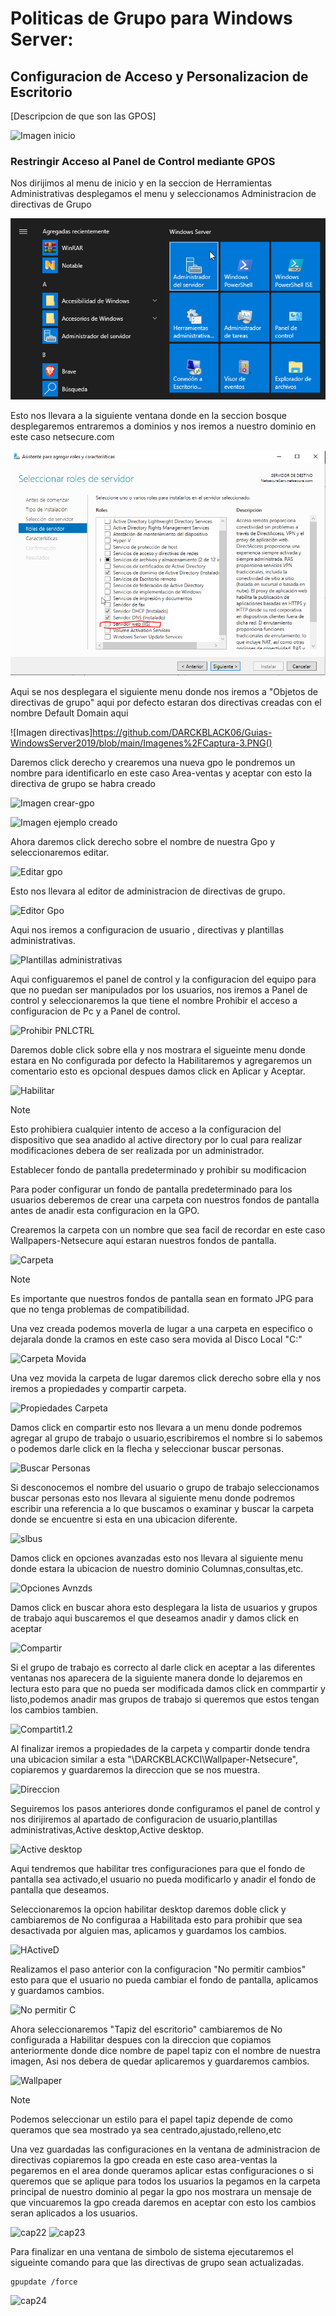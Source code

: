 # Politicas de Grupo para Windows Server: 
## Configuracion de Acceso y Personalizacion de Escritorio 

[Descripcion de que son las GPOS]

  ![Imagen inicio]()

### Restringir Acceso al Panel de Control mediante GPOS

 Nos dirijimos al menu de inicio y en la seccion de Herramientas Administrativas desplegamos el menu y seleccionamos Administracion de directivas de Grupo

 ![Imagen de inicio Gpos](https://github.com/DARCKBLACK06/Guias-WindowsServer2019/blob/main/Imagenes%2FCaptura-1.PNG)

Esto nos llevara a la siguiente ventana donde en la seccion bosque desplegaremos entraremos a dominios y nos iremos a nuestro dominio en este caso netsecure.com

![Imagen de Bosque](https://github.com/DARCKBLACK06/Guias-WindowsServer2019/blob/main/Imagenes%2FCaptura-2.PNG)

Aqui se nos desplegara el siguiente menu donde nos iremos a "Objetos de directivas de grupo" aqui por defecto estaran dos directivas creadas con el nombre Default Domain aqui

![Imagen directivas]https://github.com/DARCKBLACK06/Guias-WindowsServer2019/blob/main/Imagenes%2FCaptura-3.PNG()

Daremos click derecho y crearemos una nueva gpo le pondremos un nombre para identificarlo en este caso Area-ventas y aceptar con esto la directiva de grupo se habra creado 

![Imagen crear-gpo]()

![Imagen ejemplo creado]()

Ahora daremos click derecho sobre el nombre de nuestra Gpo y seleccionaremos editar.

![Editar gpo]()

Esto nos llevara al editor de administracion de directivas de grupo.

![Editor Gpo]()

Aqui nos iremos a configuracion de usuario , directivas y plantillas administrativas.

![Plantillas administrativas ]()

Aqui configuaremos el panel de control y la configuracion del equipo para que no puedan ser manipulados por los usuarios, nos iremos a Panel de control y seleccionaremos la que tiene el nombre Prohibir el acceso a configuracion de Pc y a Panel de control.

![Prohibir PNLCTRL]()

Daremos doble click sobre ella y nos mostrara el sigueinte menu donde estara en No configurada por defecto la Habilitaremos y agregaremos un comentario esto es opcional despues damos click en Aplicar y Aceptar.

![Habilitar]()

>[!Note]
>Esto prohibiera cualquier intento de acceso a la configuracion del dispositivo que sea anadido al active directory por lo cual para realizar modificaciones debera de ser realizada por un administrador.

Establecer fondo de pantalla predeterminado y prohibir su modificacion 

Para poder configurar un fondo de pantalla predeterminado para los usuarios deberemos de crear una carpeta con nuestros fondos de pantalla antes de anadir esta configuracion en la GPO.

Crearemos la carpeta con un nombre que sea facil de recordar en este caso Wallpapers-Netsecure aqui estaran nuestros fondos de pantalla.

![Carpeta]()

>[!Note]
>Es importante que nuestros fondos de pantalla sean en formato JPG para que no tenga problemas de compatibilidad.

Una vez creada podemos moverla de lugar a una carpeta en especifico o dejarala donde la cramos en este caso sera movida al Disco Local "C:"

![Carpeta Movida]()

Una vez movida la carpeta de lugar daremos click derecho sobre ella y nos iremos a propiedades y compartir carpeta.

![Propiedades Carpeta]()

Damos click en compartir esto nos llevara a un menu donde podremos agregar al grupo de trabajo o usuario,escribiremos el nombre si lo sabemos o podemos darle click en la flecha y seleccionar buscar personas.

![Buscar Personas]()

Si desconocemos el nombre del usuario o grupo de trabajo seleccionamos buscar personas esto nos llevara al siguiente menu donde podremos escribir una referencia a lo que buscamos o examinar y buscar la carpeta donde se encuentre si esta en una ubicacion diferente.

![slbus]()

Damos click en opciones avanzadas esto nos llevara al siguiente menu donde estara la ubicacion de nuestro dominio Columnas,consultas,etc.

![Opciones Avnzds]()

Damos click en buscar ahora esto desplegara la lista de usuarios y grupos de trabajo aqui buscaremos el que deseamos anadir y damos click en aceptar 

![Compartir]()

Si el grupo de trabajo es correcto al darle click en aceptar a las diferentes ventanas nos aparecera de la siguiente manera donde lo dejaremos en lectura esto para que no pueda ser modificada damos click en commpartir y listo,podemos anadir mas grupos de trabajo si queremos que estos tengan los cambios tambien.

![Compartit1.2]()

Al finalizar iremos a propiedades de la carpeta y compartir donde tendra una ubicacion similar a esta "\\DARCKBLACKCI\Wallpaper-Netsecure", copiaremos y guardaremos la direccion que se nos muestra.

![Direccion]()

Seguiremos los pasos anteriores donde configuramos el panel de control y nos dirijiremos al apartado de configuracion de usuario,plantillas administrativas,Active desktop,Active desktop.

![Active desktop]()

Aqui tendremos que habilitar tres configuraciones para que el fondo de pantalla sea activado,el usuario no pueda modificarlo y anadir el fondo de pantalla que deseamos.

Seleccionaremos la opcion habilitar desktop daremos doble click y cambiaremos de No configuraa a Habilitada esto para prohibir que sea desactivada por alguien mas, aplicamos y guardamos los cambios.

![HActiveD]()

Realizamos el paso anterior con la configuracion "No permitir cambios" esto para que el usuario no pueda cambiar el fondo de pantalla, aplicamos y guardamos cambios.

![No permitir C]()

Ahora seleccionaremos "Tapiz del escritorio" cambiaremos de No configurada a Habilitar despues con la direccion que copiamos anteriormente donde dice nombre de papel tapiz con el nombre de nuestra imagen, Asi nos debera de quedar aplicaremos y guardaremos cambios.

![Wallpaper]()

>[!Note]
>Podemos seleccionar un estilo para el papel tapiz depende de como queramos que sea mostrado ya sea centrado,ajustado,relleno,etc

Una vez guardadas las configuraciones en la ventana de administracion de directivas copiaremos la gpo creada en este caso area-ventas la pegaremos en el area donde queramos aplicar estas configuraciones o si queremos que se aplique para todos los usuarios la pegamos en la carpeta principal de nuestro dominio al pegar la gpo nos mostrara un mensaje de que vincuaremos la gpo creada daremos en aceptar con esto los cambios seran aplicados a los usuarios.

![cap22]()
![cap23]()

Para finalizar en una ventana de simbolo de sistema ejecutaremos el sigueinte comando para que las directivas de grupo sean actualizadas.

```bash
gpupdate /force
```
![cap24]()